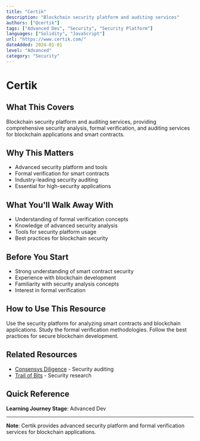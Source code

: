 ```yaml
---
title: "Certik"
description: "Blockchain security platform and auditing services"
authors: ["@certik"]
tags: ["Advanced Dev", "Security", "Security Platform"]
languages: ["Solidity", "JavaScript"]
url: "https://www.certik.com/"
dateAdded: 2024-01-01
level: "Advanced"
category: "Security"
---
```


# Certik

## What This Covers

Blockchain security platform and auditing services, providing comprehensive security analysis, formal verification, and auditing services for blockchain applications and smart contracts.

## Why This Matters

- Advanced security platform and tools
- Formal verification for smart contracts
- Industry-leading security auditing
- Essential for high-security applications

## What You'll Walk Away With

- Understanding of formal verification concepts
- Knowledge of advanced security analysis
- Tools for security platform usage
- Best practices for blockchain security

## Before You Start

- Strong understanding of smart contract security
- Experience with blockchain development
- Familiarity with security analysis concepts
- Interest in formal verification

## How to Use This Resource

Use the security platform for analyzing smart contracts and blockchain applications. Study the formal verification methodologies. Follow the best practices for secure blockchain development.

## Related Resources

- [Consensys Diligence](https://consensys.net/diligence/) - Security auditing
- [Trail of Bits](https://www.trailofbits.com/) - Security research

## Quick Reference

**Learning Journey Stage**: Advanced Dev

---

**Note**: Certik provides advanced security platform and formal verification services for blockchain applications. 
